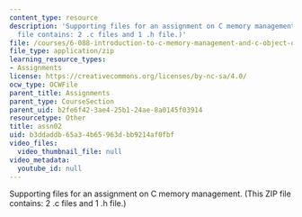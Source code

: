 ```yaml
---
content_type: resource
description: 'Supporting files for an assignment on C memory management. (This ZIP
  file contains: 2 .c files and 1 .h file.)'
file: /courses/6-088-introduction-to-c-memory-management-and-c-object-oriented-programming-january-iap-2010/b3ddaddb65a34b65963dbb9214af0fbf_assn02.zip
file_type: application/zip
learning_resource_types:
- Assignments
license: https://creativecommons.org/licenses/by-nc-sa/4.0/
ocw_type: OCWFile
parent_title: Assignments
parent_type: CourseSection
parent_uid: b2fe6f42-3ae4-25b1-24ae-8a0145f03914
resourcetype: Other
title: assn02
uid: b3ddaddb-65a3-4b65-963d-bb9214af0fbf
video_files:
  video_thumbnail_file: null
video_metadata:
  youtube_id: null
---
```

Supporting files for an assignment on C memory management. (This ZIP file contains: 2 .c files and 1 .h file.)